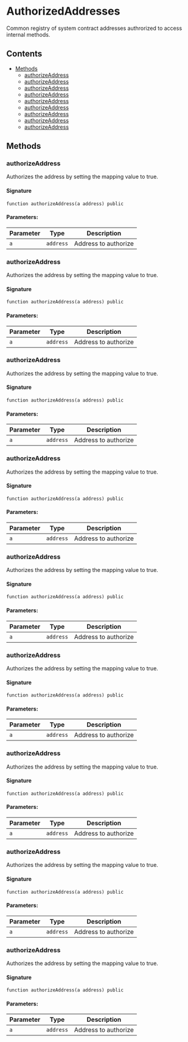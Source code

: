# AuthorizedAddresses

Common registry of system contract addresses authrorized to access internal methods.

## Contents

-   [Methods](undefined)
    -   [authorizeAddress](#authorizeaddress)
    -   [authorizeAddress](#authorizeaddress)
    -   [authorizeAddress](#authorizeaddress)
    -   [authorizeAddress](#authorizeaddress)
    -   [authorizeAddress](#authorizeaddress)
    -   [authorizeAddress](#authorizeaddress)
    -   [authorizeAddress](#authorizeaddress)
    -   [authorizeAddress](#authorizeaddress)
    -   [authorizeAddress](#authorizeaddress)

## Methods

### authorizeAddress

Authorizes the address by setting the mapping value to true.

#### Signature

```solidity
function authorizeAddress(a address) public
```

#### Parameters:

| Parameter | Type      | Description          |
| --------- | --------- | -------------------- |
| `a`       | `address` | Address to authorize |

### authorizeAddress

Authorizes the address by setting the mapping value to true.

#### Signature

```solidity
function authorizeAddress(a address) public
```

#### Parameters:

| Parameter | Type      | Description          |
| --------- | --------- | -------------------- |
| `a`       | `address` | Address to authorize |

### authorizeAddress

Authorizes the address by setting the mapping value to true.

#### Signature

```solidity
function authorizeAddress(a address) public
```

#### Parameters:

| Parameter | Type      | Description          |
| --------- | --------- | -------------------- |
| `a`       | `address` | Address to authorize |

### authorizeAddress

Authorizes the address by setting the mapping value to true.

#### Signature

```solidity
function authorizeAddress(a address) public
```

#### Parameters:

| Parameter | Type      | Description          |
| --------- | --------- | -------------------- |
| `a`       | `address` | Address to authorize |

### authorizeAddress

Authorizes the address by setting the mapping value to true.

#### Signature

```solidity
function authorizeAddress(a address) public
```

#### Parameters:

| Parameter | Type      | Description          |
| --------- | --------- | -------------------- |
| `a`       | `address` | Address to authorize |

### authorizeAddress

Authorizes the address by setting the mapping value to true.

#### Signature

```solidity
function authorizeAddress(a address) public
```

#### Parameters:

| Parameter | Type      | Description          |
| --------- | --------- | -------------------- |
| `a`       | `address` | Address to authorize |

### authorizeAddress

Authorizes the address by setting the mapping value to true.

#### Signature

```solidity
function authorizeAddress(a address) public
```

#### Parameters:

| Parameter | Type      | Description          |
| --------- | --------- | -------------------- |
| `a`       | `address` | Address to authorize |

### authorizeAddress

Authorizes the address by setting the mapping value to true.

#### Signature

```solidity
function authorizeAddress(a address) public
```

#### Parameters:

| Parameter | Type      | Description          |
| --------- | --------- | -------------------- |
| `a`       | `address` | Address to authorize |

### authorizeAddress

Authorizes the address by setting the mapping value to true.

#### Signature

```solidity
function authorizeAddress(a address) public
```

#### Parameters:

| Parameter | Type      | Description          |
| --------- | --------- | -------------------- |
| `a`       | `address` | Address to authorize |
